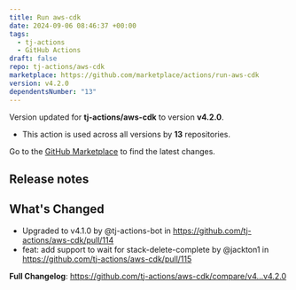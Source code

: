 ```yaml
---
title: Run aws-cdk
date: 2024-09-06 08:46:37 +00:00
tags:
  - tj-actions
  - GitHub Actions
draft: false
repo: tj-actions/aws-cdk
marketplace: https://github.com/marketplace/actions/run-aws-cdk
version: v4.2.0
dependentsNumber: "13"
---
```



Version updated for **tj-actions/aws-cdk** to version **v4.2.0**.
- This action is used across all versions by **13** repositories.

Go to the [GitHub Marketplace](https://github.com/marketplace/actions/run-aws-cdk) to find the latest changes.

## Release notes

## What's Changed
* Upgraded to v4.1.0 by @tj-actions-bot in https://github.com/tj-actions/aws-cdk/pull/114
* feat: add support to wait for stack-delete-complete by @jackton1 in https://github.com/tj-actions/aws-cdk/pull/115


**Full Changelog**: https://github.com/tj-actions/aws-cdk/compare/v4...v4.2.0

